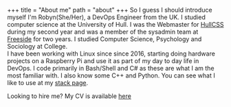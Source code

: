 +++
title = "About me"
path = "about"
+++
So I guess I should introduce myself I'm Robyn(She/Her), a DevOps Engineer from the UK. I studied computer science at the University of Hull. I was the Webmaster for [HullCSS](https://hullcss.org) during my second year and was a member of the sysadmin team at [Freeside](https://freeside.co.uk) for two years.
I studied Computer Science, Psychology and Sociology at College.  
I have been working with Linux since since 2016, starting doing hardware projects on a Raspberry Pi and use it as part of my day to day life in DevOps. I code primarily in Bash/Shell and C# as these are what I am the most familiar with. I also know some C++ and Python. You can see what I like to use at my [stack page](https://crimsontome.com/stack/).

Looking to hire me? My CV is available [here](/img/robynclark-cv.pdf)
